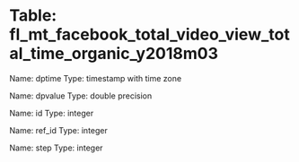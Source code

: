 Table: fl_mt_facebook_total_video_view_total_time_organic_y2018m03
==================================================================

Name: dptime
Type: timestamp with time zone

Name: dpvalue
Type: double precision

Name: id
Type: integer

Name: ref_id
Type: integer

Name: step
Type: integer

